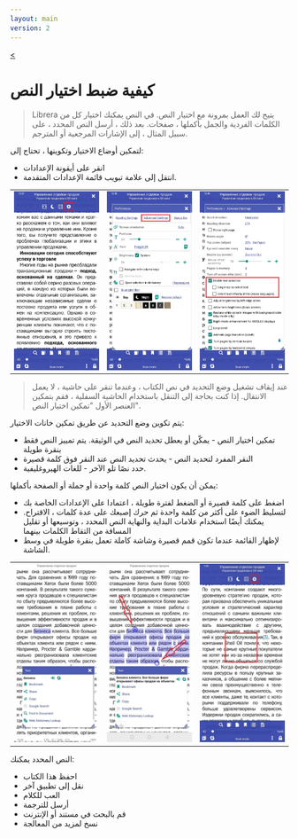 ```yaml
---
layout: main
version: 2
---
```

[<](/wiki/faq/ar)

# كيفية ضبط اختيار النص

> Librera يتيح لك العمل بمرونة مع اختيار النص. في النص يمكنك اختيار كل من الكلمات الفردية والجمل بأكملها ، صفحات.
بعد ذلك ، أرسل النص المحدد ، على سبيل المثال ، إلى الإشارات المرجعية أو المترجم.

لتمكين أوضاع الاختيار وتكوينها ، تحتاج إلى:
* انقر على أيقونة الإعدادات
* انتقل إلى علامة تبويب قائمة الإعدادات المتقدمة.



||||
|-|-|-|
|![](1.jpg)|![](2.jpg)|![](3.jpg)|

> عند إيقاف تشغيل وضع التحديد في نص الكتاب ، وعندما تنقر على حاشية ، لا يعمل الانتقال. إذا كنت بحاجة إلى التنقل باستخدام الحاشية السفلية ، فقم بتمكين العنصر الأول &quot;تمكين اختيار النص&quot;.


يتم تكوين وضع التحديد عن طريق تمكين خانات الاختيار:
* تمكين اختيار النص - يمكّن أو يعطل تحديد النص في الوثيقة. يتم تمييز النص فقط بنقرة طويلة
* النقر المفرد لتحديد النص - يحدث تحديد النص عند النقر فوق كلمة قصيرة
* حدد نصًا تلو الآخر - للغات الهيروغليفية.

يمكن أن يكون اختيار النص كلمة واحدة أو جملة أو الصفحة بأكملها:
* اضغط على كلمة قصيرة أو الضغط لفترة طويلة ، اعتمادا على الإعدادات الخاصة بك
* لتسليط الضوء على أكثر من كلمة واحدة ثم حرك إصبعك على عدة كلمات ، الاقتراح. يمكنك أيضًا استخدام علامات البداية والنهاية
النص المحدد ، وتوسيعها أو تقليل المسافة من التقاط الكلمات بينهما
* لإظهار القائمة عندما تكون قمم قصيرة وشاشة كاملة تعمل بنقرة طويلة في وسط الشاشة.

||||
|-|-|-|
|![](4.jpg)|![](5.jpg)|![](6.jpg)|


النص المحدد يمكنك:
* احفظ هذا الكتاب
* نقل إلى تطبيق آخر
* العب للكلام
* أرسل للترجمة
* قم بالبحث في مستند أو الإنترنت
* نسخ لمزيد من المعالجة

